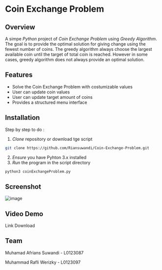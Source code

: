 # Coin Exchange Problem

## Overview

A simpe *Python* project of *Coin Exchange Problem* using *Greedy Algorithm*. The goal is to provide the optimal solution for giving change using the fewest number of coins. The greedy algorithm always choose the largest available coin until the target of total coin is reached. However in some cases, greedy algorithm does not always provide an optimal solution.

## Features

- Solve the Coin Exchange Problem with costumizable values
- User can update coin values
- User can update target amount of coins
- Provides a structured menu interface

## Installation

Step by step to do :

1. *Clone* repository or download tge script
```bash
git clone https://github.com/Riansuwandi/Coin-Exchange-Problem.git
```
2. *Ensure* you have Pyhton 3.x installed
3. *Run* the program in the script directory
```bash
python3 coinExchangeProblem.py
```
   
## Screenshot
![image](https://github.com/user-attachments/assets/e5b90b77-465d-4e26-ad06-ac30bbd73da3)


## Video Demo

Link Download


## Team

Muhamad Afrians Suwandi - L0123087

Muhammad Rafli Werizky - L0123097
